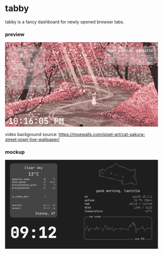 # tabby
tabby is a fancy dashboard for newly opened browser tabs. 
### preview
![dashboard preview](tabby.png)

video background source: https://moewalls.com/pixel-art/cat-sakura-street-pixel-live-wallpaper/

### mockup
![dashboard mockup](mockup.png)
